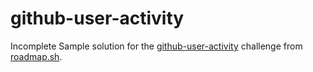 # github-user-activity
Incomplete Sample solution for the [github-user-activity](https://roadmap.sh/projects/github-user-activity) challenge from [roadmap.sh](https://roadmap.sh/). 
